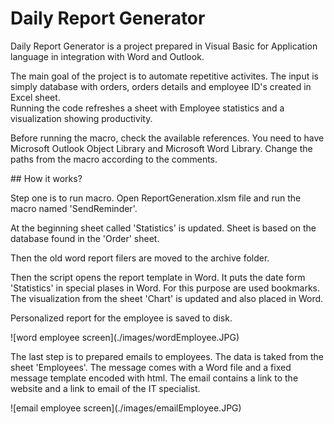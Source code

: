 
# Daily Report Generator

<p>Daily Report Generator is a project prepared in Visual Basic for Application language in integration with Word and Outlook.</p>

<p>The main goal of the project is to automate 
repetitive activites. The input is simply database with orders, orders details and employee ID's created in Excel sheet.<br />
Running the code refreshes a sheet with Employee statistics and a visualization showing productivity.</p>

<p>Before running the macro, check the available references. You need to have Microsoft Outlook Object Library and Microsoft Word Library. Change the paths from the macro according to the comments.</p>
## How it works?
<p>Step one is to run macro. Open ReportGeneration.xlsm file and run the macro named 'SendReminder'. </p>

<p>At the beginning sheet called 'Statistics' is updated. Sheet is based on the database found in the 'Order' sheet.</p>

<p>Then the old word report filers are moved to the archive folder.</p>

<p>Then the script opens the report template in Word. It puts the date form 'Statistics' in special plases in Word. For this purpose are used bookmarks.<br />
The visualization from the sheet 'Chart' is updated and also placed in Word.</p>


<p>Personalized report for the employee is saved to disk.</p>
![word employee screen](./images/wordEmployee.JPG)<br />

<p>The last step is to prepared emails to employees. The data is taked from the sheet 'Employees'. The message comes with a Word file and a fixed message template encoded with html. The email contains a link to the website and a link to email of the IT specialist.</p>
![email employee screen](./images/emailEmployee.JPG)

